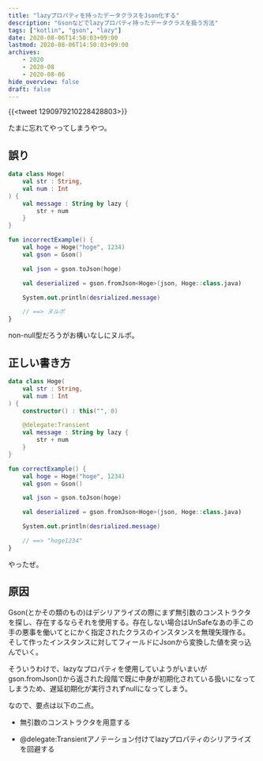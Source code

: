 ```yaml
---
title: "lazyプロパティを持ったデータクラスをJson化する"
description: "Gsonなどでlazyプロパティ持ったデータクラスを扱う方法"
tags: ["kotlin", "gson", "lazy"]
date: 2020-08-06T14:50:03+09:00
lastmod: 2020-08-06T14:50:03+09:00
archives:
    - 2020
    - 2020-08
    - 2020-08-06
hide_overview: false
draft: false
---
```


{{<tweet 1290979210228428803>}}

たまに忘れてやってしまうやつ。

## 誤り

```kt
data class Hoge(
    val str : String,
    val num : Int
) {
    val message : String by lazy {
        str + num
    }
}
```

```kt
fun incorrectExample() {
    val hoge = Hoge("hoge", 1234)
    val gson = Gson()

    val json = gson.toJson(hoge)

    val deserialized = gson.fromJson<Hoge>(json, Hoge::class.java)

    System.out.println(desrialized.message)

    // ==> ヌルポ
}
```

non-null型だろうがお構いなしにヌルポ。

## 正しい書き方

```kt
data class Hoge(
    val str : String,
    val num : Int
) {
    constructor() : this("", 0)

    @delegate:Transient
    val message : String by lazy {
        str + num
    }
}
```

```kt
fun correctExample() {
    val hoge = Hoge("hoge", 1234)
    val gson = Gson()

    val json = gson.toJson(hoge)

    val deserialized = gson.fromJson<Hoge>(json, Hoge::class.java)

    System.out.println(desrialized.message)

    // ==> "hoge1234"
}
```

やったぜ。

## 原因

Gson(とかその類のもの)はデシリアライズの際にまず無引数のコンストラクタを探し、存在するならそれを使用する。存在しない場合はUnSafeなあの手この手の悪事を働いてとにかく指定されたクラスのインスタンスを無理矢理作る。  
そして作ったインスタンスに対してフィールドにJsonから変換した値を突っ込んでいく。

そういうわけで、lazyなプロパティを使用していようがいまいがgson.fromJson()から返された段階で既に中身が初期化されている扱いになってしまうため、遅延初期化が実行されずnullになってしまう。

なので、要点は以下の二点。

- 無引数のコンストラクタを用意する

- @delegate:Transientアノテーション付けてlazyプロパティのシリアライズを回避する
